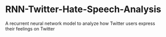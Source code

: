 # RNN-Twitter-Hate-Speech-Analysis
A recurrent neural network model to analyze how Twitter users express their feelings on Twitter
